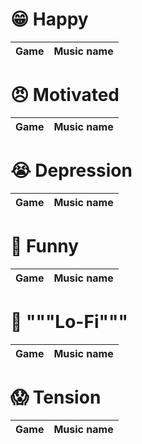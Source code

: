 # 😁 Happy

Game | Music name
:---: | :---:

# 😠 Motivated

Game | Music name
:---: | :---:

# 😭 Depression

Game | Music name
:---: | :---:

# 🤣 Funny

Game | Music name
:---: | :---:

# 📼 """Lo-Fi"""

Game | Music name
:---: | :---:

# 😱 Tension

Game | Music name
:---: | :---:
